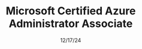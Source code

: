 ---
line1: cert
title: Microsoft Certified Azure Administrator Associate
exam: AZ-104
issuer: Microsoft Azure Cloud
badge: 05-msa-az-104.png
alt: Microsoft Azure AZ-104 badge
date: 12/17/24
expires: 12/17/25
credentialid: 301DB2520872373Fd
---